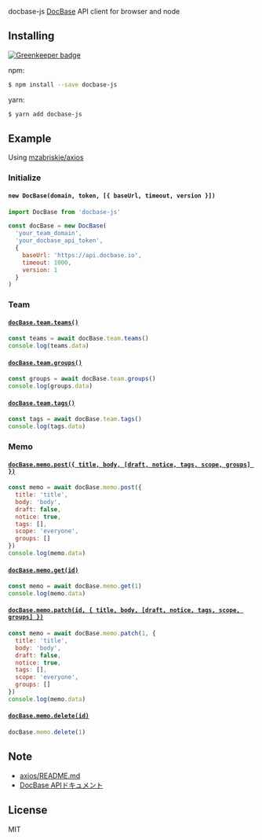 docbase-js
[DocBase](https://docbase.io) API client for browser and node

## Installing

[![Greenkeeper badge](https://badges.greenkeeper.io/dachi023/docbase-js.svg)](https://greenkeeper.io/)

npm:
```sh
$ npm install --save docbase-js
```

yarn:
```sh
$ yarn add docbase-js
```

## Example
Using [mzabriskie/axios](https://github.com/mzabriskie/axios)

### Initialize
#### `new DocBase(domain, token, [{ baseUrl, timeout, version }])`
```js
import DocBase from 'docbase-js'

const docBase = new DocBase(
  'your_team_domain',
  'your_docbase_api_token',
  {
    baseUrl: 'https://api.docbase.io',
    timeout: 1000,
    version: 1
  }
)
```

### Team
#### [`docBase.team.teams()`](https://help.docbase.io/posts/92977)
```js
const teams = await docBase.team.teams()
console.log(teams.data)
```

#### [`docBase.team.groups()`](https://help.docbase.io/posts/92978)
```js
const groups = await docBase.team.groups()
console.log(groups.data)
```

#### [`docBase.team.tags()`](https://help.docbase.io/posts/92979)
```js
const tags = await docBase.team.tags()
console.log(tags.data)
```

### Memo
#### [`docBase.memo.post({ title, body, [draft, notice, tags, scope, groups] })`](https://help.docbase.io/posts/92980)
```js
const memo = await docBase.memo.post({
  title: 'title',
  body: 'body',
  draft: false,
  notice: true,
  tags: [],
  scope: 'everyone',
  groups: []
})
console.log(memo.data)
```

#### [`docBase.memo.get(id)`](https://help.docbase.io/posts/97204)
```js
const memo = await docBase.memo.get(1)
console.log(memo.data)
```

#### [`docBase.memo.patch(id, { title, body, [draft, notice, tags, scope, groups] })`](https://help.docbase.io/posts/92981)
```js
const memo = await docBase.memo.patch(1, {
  title: 'title',
  body: 'body',
  draft: false,
  notice: true,
  tags: [],
  scope: 'everyone',
  groups: []
})
console.log(memo.data)
```

#### [`docBase.memo.delete(id)`](https://help.docbase.io/posts/92982)
```js
docBase.memo.delete(1)
```

## Note
- [axios/README.md](https://github.com/mzabriskie/axios/blob/master/README.md)
- [DocBase APIドキュメント](https://help.docbase.io/posts/45703)

## License
MIT
